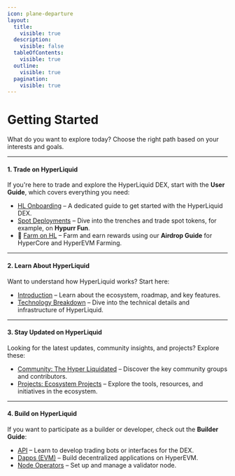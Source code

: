 ```yaml
---
icon: plane-departure
layout:
  title:
    visible: true
  description:
    visible: false
  tableOfContents:
    visible: true
  outline:
    visible: true
  pagination:
    visible: true
---
```


# Getting Started

What do you want to explore today? Choose the right path based on your interests and goals.

***

#### **1. Trade on HyperLiquid**

If you're here to trade and explore the HyperLiquid DEX, start with the **User Guide**, which covers everything you need:

* [HL Onboarding](guide/user-guide/hl-onboarding.md) – A dedicated guide to get started with the HyperLiquid DEX.
* [Spot Deployments](guide/user-guide/spot-deployments.md) – Dive into the trenches and trade spot tokens, for example, on **Hypurr Fun**.
* 🚨 [Farm on HL](guide/user-guide/airdrop.md) – Farm and earn rewards using our **Airdrop Guide** for HyperCore and HyperEVM Farming.

***

#### **2. Learn About HyperLiquid**

Want to understand how HyperLiquid works? Start here:

* [Introduction](introduction/what-is-hyperliquid.md) – Learn about the ecosystem, roadmap, and key features.
* [Technology Breakdown](technology-breakdown/overview.md) – Dive into the technical details and infrastructure of HyperLiquid.

***

#### **3. Stay Updated on HyperLiquid**

Looking for the latest updates, community insights, and projects? Explore these:

* [Community: The Hyper Liquidated](community-and-projects/the-hyper-liquidated/) – Discover the key community groups and contributors.
* [Projects: Ecosystem Projects](community-and-projects/ecosystem-projects/) – Explore the tools, resources, and initiatives in the ecosystem.

***

#### **4. Build on HyperLiquid**

If you want to participate as a builder or developer, check out the **Builder Guide**:

* [API](guide/builder-guide/api/) – Learn to develop trading bots or interfaces for the DEX.
* [Dapps (EVM)](guide/builder-guide/dapps-evm/) – Build decentralized applications on HyperEVM.
* [Node Operators](guide/builder-guide/node-operators.md) – Set up and manage a validator node.
